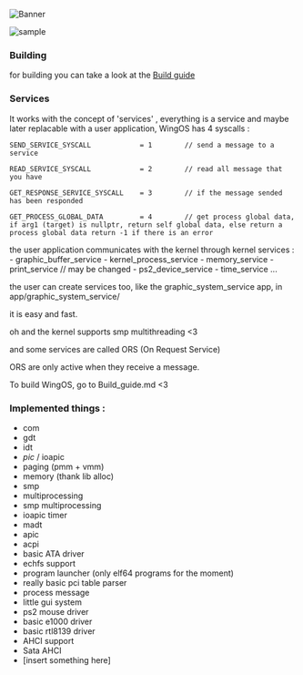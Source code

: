 
![Banner](screen_shot/wingOS.png)

![sample](screen_shot/sample4_26_12_2020png.png)

### Building
for building you can take a look at the [Build guide](./Build_guide.md)
### Services

It works with the concept of 'services' ,
everything is a service and maybe later replacable with a user application, 
WingOS has 4 syscalls : 
```
SEND_SERVICE_SYSCALL            = 1        // send a message to a service

READ_SERVICE_SYSCALL            = 2        // read all message that you have

GET_RESPONSE_SERVICE_SYSCALL    = 3        // if the message sended has been responded

GET_PROCESS_GLOBAL_DATA         = 4        // get process global data, if arg1 (target) is nullptr, return self global data, else return a process global data return -1 if there is an error
```
the user application communicates with the kernel through kernel services : 
    - graphic_buffer_service
    - kernel_process_service
    - memory_service
    - print_service // may be changed
    - ps2_device_service
    - time_service
    ...

the user can create services too, like the graphic_system_service app, in app/graphic_system_service/

it is easy and fast.

oh and the kernel supports smp multithreading <3

and some services are called ORS (On Request Service)

ORS are only active when they receive a message.

To build WingOS, go to Build_guide.md <3
### Implemented things :
 - com
 - gdt
 - idt
 - *pic* / ioapic
 - paging (pmm + vmm)
 - memory (thank lib alloc)
 - smp
 - multiprocessing
 - smp multiprocessing
 - ioapic timer
 - madt 
 - apic 
 - acpi
 - basic ATA driver
 - echfs support
 - program launcher (only elf64 programs for the moment)
 - really basic pci table parser
 - process message
 - little gui system
 - ps2 mouse driver
 - basic e1000 driver
 - basic rtl8139 driver
 - AHCI support
 - Sata AHCI
 - \[insert something here]
 
 
